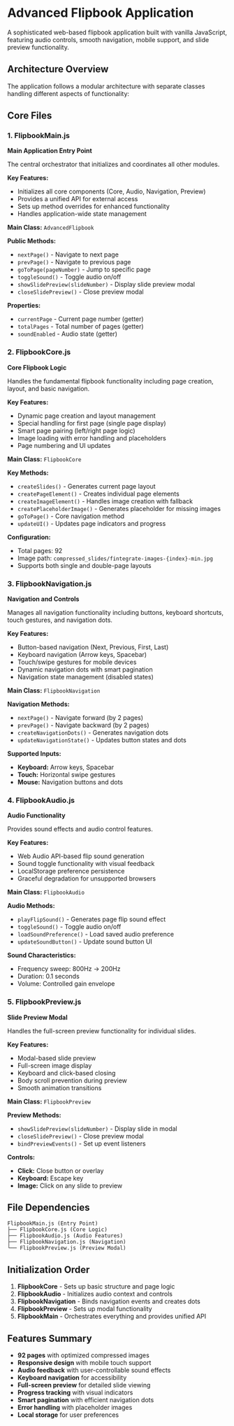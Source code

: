 # Advanced Flipbook Application

A sophisticated web-based flipbook application built with vanilla JavaScript, featuring audio controls, smooth navigation, mobile support, and slide preview functionality.

## Architecture Overview

The application follows a modular architecture with separate classes handling different aspects of functionality:

## Core Files

### 1. FlipbookMain.js
**Main Application Entry Point**

The central orchestrator that initializes and coordinates all other modules.

**Key Features:**
- Initializes all core components (Core, Audio, Navigation, Preview)
- Provides a unified API for external access
- Sets up method overrides for enhanced functionality
- Handles application-wide state management

**Main Class:** `AdvancedFlipbook`

**Public Methods:**
- `nextPage()` - Navigate to next page
- `prevPage()` - Navigate to previous page
- `goToPage(pageNumber)` - Jump to specific page
- `toggleSound()` - Toggle audio on/off
- `showSlidePreview(slideNumber)` - Display slide preview modal
- `closeSlidePreview()` - Close preview modal

**Properties:**
- `currentPage` - Current page number (getter)
- `totalPages` - Total number of pages (getter) 
- `soundEnabled` - Audio state (getter)

### 2. FlipbookCore.js
**Core Flipbook Logic**

Handles the fundamental flipbook functionality including page creation, layout, and basic navigation.

**Key Features:**
- Dynamic page creation and layout management
- Special handling for first page (single page display)
- Smart page pairing (left/right page logic)
- Image loading with error handling and placeholders
- Page numbering and UI updates

**Main Class:** `FlipbookCore`

**Key Methods:**
- `createSlides()` - Generates current page layout
- `createPageElement()` - Creates individual page elements
- `createImageElement()` - Handles image creation with fallback
- `createPlaceholderImage()` - Generates placeholder for missing images
- `goToPage()` - Core navigation method
- `updateUI()` - Updates page indicators and progress

**Configuration:**
- Total pages: 92
- Image path: `compressed_slides/fintegrate-images-{index}-min.jpg`
- Supports both single and double-page layouts

### 3. FlipbookNavigation.js
**Navigation and Controls**

Manages all navigation functionality including buttons, keyboard shortcuts, touch gestures, and navigation dots.

**Key Features:**
- Button-based navigation (Next, Previous, First, Last)
- Keyboard navigation (Arrow keys, Spacebar)
- Touch/swipe gestures for mobile devices
- Dynamic navigation dots with smart pagination
- Navigation state management (disabled states)

**Main Class:** `FlipbookNavigation`

**Navigation Methods:**
- `nextPage()` - Navigate forward (by 2 pages)
- `prevPage()` - Navigate backward (by 2 pages)
- `createNavigationDots()` - Generates navigation dots
- `updateNavigationState()` - Updates button states and dots

**Supported Inputs:**
- **Keyboard:** Arrow keys, Spacebar
- **Touch:** Horizontal swipe gestures
- **Mouse:** Navigation buttons and dots

### 4. FlipbookAudio.js
**Audio Functionality**

Provides sound effects and audio control features.

**Key Features:**
- Web Audio API-based flip sound generation
- Sound toggle functionality with visual feedback
- LocalStorage preference persistence
- Graceful degradation for unsupported browsers

**Main Class:** `FlipbookAudio`

**Audio Methods:**
- `playFlipSound()` - Generates page flip sound effect
- `toggleSound()` - Toggle audio on/off
- `loadSoundPreference()` - Load saved audio preference
- `updateSoundButton()` - Update sound button UI

**Sound Characteristics:**
- Frequency sweep: 800Hz → 200Hz
- Duration: 0.1 seconds
- Volume: Controlled gain envelope

### 5. FlipbookPreview.js
**Slide Preview Modal**

Handles the full-screen preview functionality for individual slides.

**Key Features:**
- Modal-based slide preview
- Full-screen image display
- Keyboard and click-based closing
- Body scroll prevention during preview
- Smooth animation transitions

**Main Class:** `FlipbookPreview`

**Preview Methods:**
- `showSlidePreview(slideNumber)` - Display slide in modal
- `closeSlidePreview()` - Close preview modal
- `bindPreviewEvents()` - Set up event listeners

**Controls:**
- **Click:** Close button or overlay
- **Keyboard:** Escape key
- **Image:** Click on any slide to preview

## File Dependencies

```
FlipbookMain.js (Entry Point)
├── FlipbookCore.js (Core Logic)
├── FlipbookAudio.js (Audio Features)
├── FlipbookNavigation.js (Navigation)
└── FlipbookPreview.js (Preview Modal)
```

## Initialization Order

1. **FlipbookCore** - Sets up basic structure and page logic
2. **FlipbookAudio** - Initializes audio context and controls
3. **FlipbookNavigation** - Binds navigation events and creates dots
4. **FlipbookPreview** - Sets up modal functionality
5. **FlipbookMain** - Orchestrates everything and provides unified API

## Features Summary

- **92 pages** with optimized compressed images
- **Responsive design** with mobile touch support
- **Audio feedback** with user-controllable sound effects
- **Keyboard navigation** for accessibility
- **Full-screen preview** for detailed slide viewing
- **Progress tracking** with visual indicators
- **Smart pagination** with efficient navigation dots
- **Error handling** with placeholder images
- **Local storage** for user preferences
